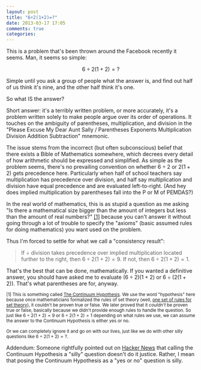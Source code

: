 ```yaml
---
layout: post
title: "6÷2(1+2)=?"
date: 2013-03-17 17:05
comments: true
categories: 
---
```


This is a problem that's been thrown around the Facebook recently it seems. Man, it seems so simple:

$$6÷2(1+2)=?$$

Simple until you ask a group of people what the answer is, and find out half of us think it's nine, and the other half think it's one.

So what IS the answer?

<!-- more -->

Short answer: it's a terribly written problem, or more accurately, it's a problem written solely to make people argue over its order of operations. It touches on the ambiguity of parentheses, multiplication, and division in the "Please Excuse My Dear Aunt Sally / Parentheses Exponents Multiplication Division Addition Subtraction" mnemonic.

The issue stems from the incorrect (but often subconscious) belief that there exists a Bible of Mathematics somewhere, which decrees every detail of how arithmetic should be expressed and simplified. As simple as the problem seems, there's no prevailing convention on whether $6÷2$ or $2(1+2)$ gets precedence here. Particularly when half of school teachers say multiplication has precedence over division, and half say multiplication and division have equal precedence and are evaluated left-to-right. (And hey does implied multiplication by parentheses fall into the P or M of PEMDAS?)

In the real world of mathematics, this is as stupid a question as me asking "Is there a mathematical size bigger than the amount of integers but less than the amount of real numbers?" [\[1\]](#footnote-1) because you can't answer it without going through a lot of trouble to specify the "axioms" (basic assumed rules for doing mathematics) you want used on the problem.

Thus I'm forced to settle for what we call a "consistency result": 

> If ÷ division takes precedence over implied multiplication located further to the right, then $6÷2(1+2)=9$. If not, then $6÷2(1+2)=1$.

That's the best that can be done, mathematically. If you wanted a definitive answer, you should have asked me to evaluate $(6÷2)(1+2)$ or $6÷(2(1+2))$. That's what parentheses are for, anyway.

<small id="footnote-1">[1] This is something called [The Continuum Hypothesis](http://en.wikipedia.org/wiki/Continuum_hypothesis). We use the word "hypothesis" here because once mathematicians formalized the rules of set theory (well, [one set of rules for set theory](http://en.wikipedia.org/wiki/Zermelo%E2%80%93Fraenkel_set_theory)), it couldn't be proven true or false. We later proved that it *couldn't* be proven true or false, basically because we didn't provide enough rules to handle the question. So just like $6÷2(1+2)=9$ or $6÷2(1+2)=1$ depending on what rules we use, we can assume the answer to the Continuum Hypothesis is either yes *or* no.

Or we can completely ignore it and go on with our lives, just like we do with other silly questions like $6÷2(1+2)=?$.</small>

Addendum: Someone rightfully pointed out on [Hacker News](https://news.ycombinator.com/item?id=5391415) that calling the Continuum Hypothesis a "silly" question doesn't do it justice. Rather, I mean that posing the Continuum Hypothesis as a "yes or no" question is silly.